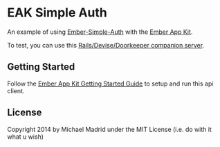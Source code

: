 # EAK Simple Auth

An example of using [Ember-Simple-Auth](https://github.com/simplabs/ember-simple-auth) with the
[Ember App Kit](https://github.com/stefanpenner/ember-app-kit).

To test, you can use this [Rails/Devise/Doorkeeper companion server](https://github.com/digitalplaywright/rails-token-auth).

## Getting Started

Follow the [Ember App Kit Getting Started Guide](http://iamstef.net/ember-app-kit/guides/getting-started.html) to setup and run this api client.

## License

Copyright 2014 by Michael Madrid under the MIT License (i.e. do with it what u wish)

